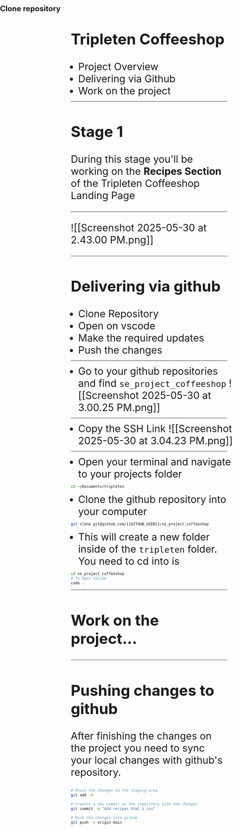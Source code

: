 <style>
	* {
		width: 100%;
			text-align: start;
	}
	.controls{
		width: auto;
		text-align: end;
	}
	h1 {
		position: absolute;
		top: 0px;
		left: 0px;
		font-size: 24px !important;
		
	}
	h2 {
		font-size: 48px !important;
		font-weight: light;
	}
	
	p, li {
		font-size: 32px;
	}
</style>

## Tripleten Coffeeshop

- Project Overview <!-- element class="fragment" -->
- Delivering via Github <!-- element class="fragment" -->
- Work on the project <!-- element class="fragment" -->

---

## Stage 1

During this stage you'll be working on the **Recipes Section** of the Tripleten Coffeeshop Landing Page

---

![[Screenshot 2025-05-30 at 2.43.00 PM.png]]

---

## Delivering via github

- Clone Repository
- Open on vscode
- Make the required updates
- Push the changes

---

# Clone repository

- Go to your github repositories and find `se_project_coffeeshop`
  ![[Screenshot 2025-05-30 at 3.00.25 PM.png]]

---

- Copy the SSH Link
  ![[Screenshot 2025-05-30 at 3.04.23 PM.png]]

---

- Open your terminal and navigate to your projects folder

```sh
cd ~/Documents/tripleten
```

- Clone the github repository into your computer

```sh
git clone git@github.com/{{GITHUB_USER}}/se_project_coffeeshop
```

- This will create a new folder inside of the `tripleten` folder. You need to cd into is

```sh
cd se_project_coffeeshop
# To Open VSCode
code .
```

---

## Work on the project...

---

## Pushing changes to github

After finishing the changes on the project you need to sync your local changes with github's repository.

```sh
# Moves the changes to the staging area
git add -A

# Creates a new commit on the repository with the changes
git commit -m "Add recipes html & css"

# Push the changes into github
git push -u origin main
```
